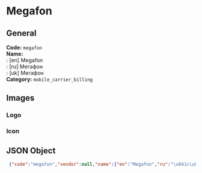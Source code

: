 # Megafon 
## General 
**Code:** `megafon`  
**Name:**  
:	[en] Megafon  
:	[ru] Мегафон  
:	[uk] Мегафон  
**Category:** `mobile_carrier_billing`  
## Images 
### Logo 
### Icon 
## JSON Object 
```json
 {"code":"megafon","vendor":null,"name":{"en":"Megafon","ru":"\u041c\u0435\u0433\u0430\u0444\u043e\u043d","uk":"\u041c\u0435\u0433\u0430\u0444\u043e\u043d"},"description":null,"countries":null,"category":"mobile_carrier_billing"}```  
